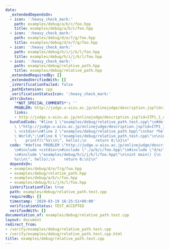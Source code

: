 ```yaml
---
data:
  _extendedDependsOn:
  - icon: ':heavy_check_mark:'
    path: examples/debug/a/b/c/foo.hpp
    title: examples/debug/a/b/c/foo.hpp
  - icon: ':heavy_check_mark:'
    path: examples/debug/d/e/f/g/foo.hpp
    title: examples/debug/d/e/f/g/foo.hpp
  - icon: ':heavy_check_mark:'
    path: examples/debug/h/i/j/k/l/foo.hpp
    title: examples/debug/h/i/j/k/l/foo.hpp
  - icon: ':heavy_check_mark:'
    path: examples/debug/relative_path.hpp
    title: examples/debug/relative_path.hpp
  _extendedRequiredBy: []
  _extendedVerifiedWith: []
  _isVerificationFailed: false
  _pathExtension: cpp
  _verificationStatusIcon: ':heavy_check_mark:'
  attributes:
    '*NOT_SPECIAL_COMMENTS*': ''
    PROBLEM: http://judge.u-aizu.ac.jp/onlinejudge/description.jsp?id=ITP1_1_A
    links:
    - http://judge.u-aizu.ac.jp/onlinejudge/description.jsp?id=ITP1_1_A
  bundledCode: "#line 1 \"examples/debug/relative_path.test.cpp\"\n#define PROBLEM\
    \ \"http://judge.u-aizu.ac.jp/onlinejudge/description.jsp?id=ITP1_1_A\"\n#include\
    \ <cstdio>\n#line 2 \"examples/debug/relative_path.hpp\"\nchar *hello = \"Hello\
    \ World\";\n#line 6 \"examples/debug/relative_path.test.cpp\"\n\nint main() {\n\
    \    printf(\"%s\\n\", hello);\n    return 0;\n}\n"
  code: "#define PROBLEM \"http://judge.u-aizu.ac.jp/onlinejudge/description.jsp?id=ITP1_1_A\"\
    \n#include <cstdio>\n#include \"./a/b/c/foo.hpp\"\n#include \"d/e/f/g/foo.hpp\"\
    \n#include \"examples/debug/h/i/j/k/l/foo.hpp\"\n\nint main() {\n    printf(\"\
    %s\\n\", hello);\n    return 0;\n}\n"
  dependsOn:
  - examples/debug/d/e/f/g/foo.hpp
  - examples/debug/relative_path.hpp
  - examples/debug/a/b/c/foo.hpp
  - examples/debug/h/i/j/k/l/foo.hpp
  isVerificationFile: true
  path: examples/debug/relative_path.test.cpp
  requiredBy: []
  timestamp: '2020-03-19 16:25:51+09:00'
  verificationStatus: TEST_ACCEPTED
  verifiedWith: []
documentation_of: examples/debug/relative_path.test.cpp
layout: document
redirect_from:
- /verify/examples/debug/relative_path.test.cpp
- /verify/examples/debug/relative_path.test.cpp.html
title: examples/debug/relative_path.test.cpp
---
```


